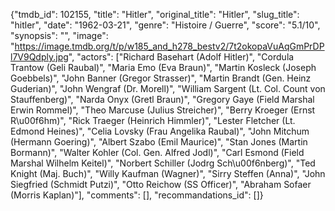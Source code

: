 {"tmdb_id": 102155, "title": "Hitler", "original_title": "Hitler", "slug_title": "hitler", "date": "1962-03-21", "genre": "Histoire / Guerre", "score": "5.1/10", "synopsis": "", "image": "https://image.tmdb.org/t/p/w185_and_h278_bestv2/7t2okopaVuAqGmPrDPl7V9Qdply.jpg", "actors": ["Richard Basehart (Adolf Hitler)", "Cordula Trantow (Geli Raubal)", "Maria Emo (Eva Braun)", "Martin Kosleck (Joseph Goebbels)", "John Banner (Gregor Strasser)", "Martin Brandt (Gen. Heinz Guderian)", "John Wengraf (Dr. Morell)", "William Sargent (Lt. Col. Count von Stauffenberg)", "Narda Onyx (Gretl Braun)", "Gregory Gaye (Field Marshal Erwin Rommel)", "Theo Marcuse (Julius Streicher)", "Berry Kroeger (Ernst R\u00f6hm)", "Rick Traeger (Heinrich Himmler)", "Lester Fletcher (Lt. Edmond Heines)", "Celia Lovsky (Frau Angelika Raubal)", "John Mitchum (Hermann Goering)", "Albert Szabo (Emil Maurice)", "Stan Jones (Martin Bormann)", "Walter Kohler (Col. Gen. Alfred Jodl)", "Carl Esmond (Field Marshal Wilhelm Keitel)", "Norbert Schiller (Jodrg Sch\u00f6nberg)", "Ted Knight (Maj. Buch)", "Willy Kaufman (Wagner)", "Sirry Steffen (Anna)", "John Siegfried (Schmidt Putzi)", "Otto Reichow (SS Officer)", "Abraham Sofaer (Morris Kaplan)"], "comments": [], "recommandations_id": []}